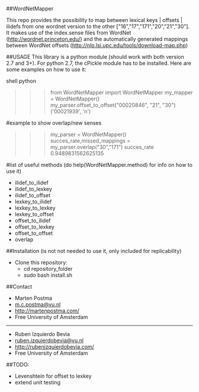 ##WordNetMapper

This repo provides the possibility to map between lexical keys | offsets | ilidefs
from one wordnet version to the other ["16","17","171","20","21","30"].
It makes use of the index.sense files from WordNet (http://wordnet.princeton.edu/)
and the automatically generated mappings between WordNet offsets (http://nlp.lsi.upc.edu/tools/download-map.php)

##USAGE
This library is a python module (should work with both version 2.7 and 3+). 
For python 2.7, the cPickle module has to be installed.
Here are some examples on how to use it:

shell
python
>>> from WordNetMapper import WordNetMapper
>>> my_mapper = WordNetMapper()
>>> my_parser.offset_to_offset("00020846", "21", "30")
('00021939', 'n')

#example to show overlap/new senses
>>> my_parser = WordNetMapper()
>>> succes_rate,missed_mappings = my_parser.overlap("30","171")
>>> succes_rate
0.9489831562625135

#list of useful methods (do help(WordNetMapper.method) for info on how to use it)
* ilidef_to_ilidef
* ilidef_to_lexkey
* ilidef_to_offset
* lexkey_to_ilidef
* lexkey_to_lexkey
* lexkey_to_offset
* offset_to_ilidef
* offset_to_lexkey
* offset_to_offset
* overlap

##Installation (is not not needed to use it, only included for replicability)
* Clone this repository:
    * cd repository_folder
    * sudo bash install.sh

##Contact
* Marten Postma
* m.c.postma@vu.nl
* http://martenpostma.com/
* Free University of Amsterdam

***

* Ruben Izquierdo Bevia
* ruben.izquierdobevia@vu.nl
* http://rubenizquierdobevia.com/
* Free University of Amsterdam

##TODO:
* Levenshtein for offset to lexkey
* extend unit testing